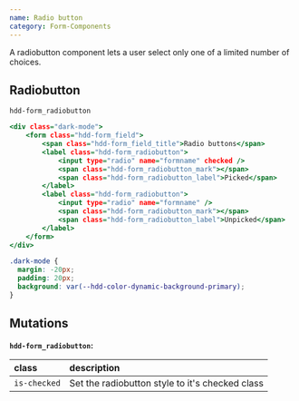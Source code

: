 ```yaml
---
name: Radio button
category: Form-Components
---
```


A radiobutton component lets a user select only one of a limited number of choices. 


## Radiobutton
`hdd-form_radiobutton`

```radiobutton.html
<div class="dark-mode">
    <form class="hdd-form_field">
        <span class="hdd-form_field_title">Radio buttons</span>
        <label class="hdd-form_radiobutton">
            <input type="radio" name="formname" checked />
            <span class="hdd-form_radiobutton_mark"></span>
            <span class="hdd-form_radiobutton_label">Picked</span>
        </label>
        <label class="hdd-form_radiobutton">
            <input type="radio" name="formname" />
            <span class="hdd-form_radiobutton_mark"></span>
            <span class="hdd-form_radiobutton_label">Unpicked</span>
        </label>
    </form>
</div>
```

```radiobutton.css hidden
.dark-mode {
  margin: -20px;
  padding: 20px;
  background: var(--hdd-color-dynamic-background-primary);
}
```

## Mutations
**`hdd-form_radiobutton`:**

| class | description|
| :--- | :--- |
| `is-checked` | Set the radiobutton style to it's checked class |